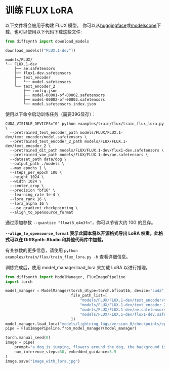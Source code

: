 # 训练 FLUX LoRA

以下文件将会被用于构建 FLUX 模型。 你可以从[huggingface](https://huggingface.co/black-forest-labs/FLUX.1-dev)或[modelscope](https://www.modelscope.cn/models/ai-modelscope/flux.1-dev)下载，也可以使用以下代码下载这些文件:

```python
from diffsynth import download_models

download_models(["FLUX.1-dev"])
```

```
models/FLUX/
└── FLUX.1-dev
    ├── ae.safetensors
    ├── flux1-dev.safetensors
    ├── text_encoder
    │   └── model.safetensors
    └── text_encoder_2
        ├── config.json
        ├── model-00001-of-00002.safetensors
        ├── model-00002-of-00002.safetensors
        └── model.safetensors.index.json
```

使用以下命令启动训练任务（需要39G显存）：

```
CUDA_VISIBLE_DEVICES="0" python examples/train/flux/train_flux_lora.py \
  --pretrained_text_encoder_path models/FLUX/FLUX.1-dev/text_encoder/model.safetensors \
  --pretrained_text_encoder_2_path models/FLUX/FLUX.1-dev/text_encoder_2 \
  --pretrained_dit_path models/FLUX/FLUX.1-dev/flux1-dev.safetensors \
  --pretrained_vae_path models/FLUX/FLUX.1-dev/ae.safetensors \
  --dataset_path data/dog \
  --output_path ./models \
  --max_epochs 1 \
  --steps_per_epoch 100 \
  --height 1024 \
  --width 1024 \
  --center_crop \
  --precision "bf16" \
  --learning_rate 1e-4 \
  --lora_rank 16 \
  --lora_alpha 16 \
  --use_gradient_checkpointing \
  --align_to_opensource_format
```

通过添加参数 `--quantize "float8_e4m3fn"`，你可以节省大约 10G 的显存。

**`--align_to_opensource_format` 表示此脚本将以开源格式导出 LoRA 权重。此格式可以在 DiffSynth-Studio 和其他代码库中加载。**

有关参数的更多信息，请使用 `python examples/train/flux/train_flux_lora.py -h` 查看详细信息。

训练完成后，使用 model_manager.load_lora 来加载 LoRA 以进行推理。


```python
from diffsynth import ModelManager, FluxImagePipeline
import torch

model_manager = ModelManager(torch_dtype=torch.bfloat16, device="cuda",
                             file_path_list=[
                                 "models/FLUX/FLUX.1-dev/text_encoder/model.safetensors",
                                 "models/FLUX/FLUX.1-dev/text_encoder_2",
                                 "models/FLUX/FLUX.1-dev/ae.safetensors",
                                 "models/FLUX/FLUX.1-dev/flux1-dev.safetensors"
                             ])
model_manager.load_lora("models/lightning_logs/version_0/checkpoints/epoch=0-step=500.ckpt", lora_alpha=1.0)
pipe = FluxImagePipeline.from_model_manager(model_manager)

torch.manual_seed(0)
image = pipe(
    prompt="a dog is jumping, flowers around the dog, the background is mountains and clouds",
    num_inference_steps=30, embedded_guidance=3.5
)
image.save("image_with_lora.jpg")
```
